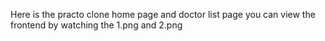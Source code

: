 Here is the practo clone home page and doctor list page you can view the frontend by watching the 1.png and 2.png

